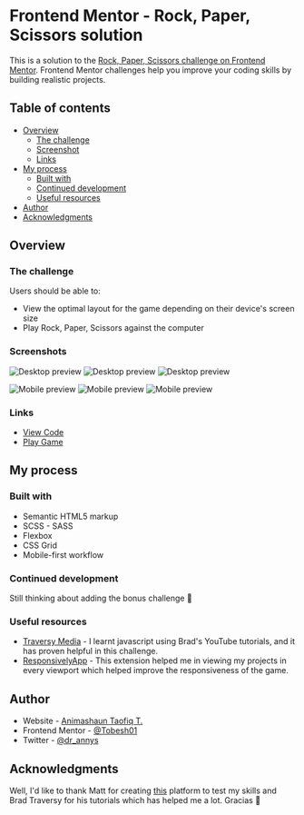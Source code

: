 # Frontend Mentor - Rock, Paper, Scissors solution

This is a solution to the [Rock, Paper, Scissors challenge on Frontend Mentor](https://www.frontendmentor.io/challenges/rock-paper-scissors-game-pTgwgvgH). Frontend Mentor challenges help you improve your coding skills by building realistic projects.

## Table of contents

- [Overview](#overview)
  - [The challenge](#the-challenge)
  - [Screenshot](#screenshot)
  - [Links](#links)
- [My process](#my-process)
  - [Built with](#built-with)
  - [Continued development](#continued-development)
  - [Useful resources](#useful-resources)
- [Author](#author)
- [Acknowledgments](#acknowledgments)

## Overview

### The challenge

Users should be able to:

- View the optimal layout for the game depending on their device's screen size
- Play Rock, Paper, Scissors against the computer

### Screenshots

![Desktop preview](./design/desktop.jpg)
![Desktop preview](./design/desktop-rules.jpg)
![Desktop preview](./design/desktop-win.jpg)

![Mobile preview](./design/mobile.jpg)
![Mobile preview](./design/mobile-rules.jpg)
![Mobile preview](./design/mobile-win.jpg)

### Links

- [View Code](https://your-solution-url.com)
- [Play Game](https://your-live-site-url.com)

## My process

### Built with

- Semantic HTML5 markup
- SCSS - SASS
- Flexbox
- CSS Grid
- Mobile-first workflow

### Continued development

Still thinking about adding the bonus challenge 🤔

### Useful resources

- [Traversy Media](https://www.youtube.com/user/TechGuyWeb) - I learnt javascript using Brad's YouTube tutorials, and it has proven helpful in this challenge.
- [ResponsivelyApp](https://responsively.app) - This extension helped me in viewing my projects in every viewport which helped improve the responsiveness of the game.

## Author

- Website - [Animashaun Taofiq T.](https://www.github.com/blade-01)
- Frontend Mentor - [@Tobesh01](https://www.frontendmentor.io/profile/Tobesh01)
- Twitter - [@dr_annys](https://www.twitter.com/dr_annys)

## Acknowledgments

Well, I'd like to thank Matt for creating [this](https://www.frontendmentor.io) platform to test my skills and Brad Traversy for his tutorials which has helped me a lot. Gracias 🙇
